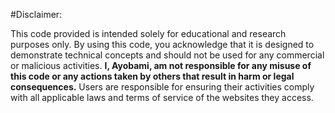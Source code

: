 #Disclaimer:

This code provided is intended solely for educational and research purposes only. 
By using this code, you acknowledge that it is designed to demonstrate technical concepts and should not be used for any commercial or malicious activities.
**I, Ayobami, am not responsible for any misuse of this code or any actions taken by others that result in harm or legal consequences.**
Users are responsible for ensuring their activities comply with all applicable laws and terms of service of the websites they access.
